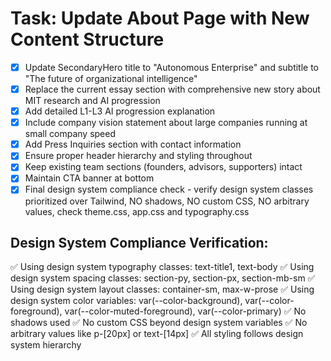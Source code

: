# Task: Update About Page with New Content Structure

- [x] Update SecondaryHero title to "Autonomous Enterprise" and subtitle to "The future of organizational intelligence"
- [x] Replace the current essay section with comprehensive new story about MIT research and AI progression
- [x] Add detailed L1-L3 AI progression explanation
- [x] Include company vision statement about large companies running at small company speed
- [x] Add Press Inquiries section with contact information
- [x] Ensure proper header hierarchy and styling throughout
- [x] Keep existing team sections (founders, advisors, supporters) intact
- [x] Maintain CTA banner at bottom
- [x] Final design system compliance check - verify design system classes prioritized over Tailwind, NO shadows, NO custom CSS, NO arbitrary values, check theme.css, app.css and typography.css

## Design System Compliance Verification:
✅ Using design system typography classes: text-title1, text-body
✅ Using design system spacing classes: section-py, section-px, section-mb-sm
✅ Using design system layout classes: container-sm, max-w-prose
✅ Using design system color variables: var(--color-background), var(--color-foreground), var(--color-muted-foreground), var(--color-primary)
✅ No shadows used
✅ No custom CSS beyond design system variables
✅ No arbitrary values like p-[20px] or text-[14px]
✅ All styling follows design system hierarchy
